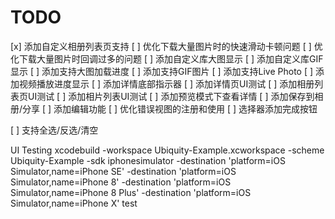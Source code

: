 #  TODO

[x] 添加自定义相册列表页支持
[ ] 优化下载大量图片时的快速滑动卡顿问题
[ ] 优化下载大量图片时回调过多的问题
[ ] 添加自定义库大图显示
[ ] 添加自定义库GIF显示
[ ] 添加支持大图加载进度
[ ] 添加支持GIF图片
[ ] 添加支持Live Photo
[ ] 添加视频播放进度显示
[ ] 添加详情底部指示器
[ ] 添加详情页UI测试
[ ] 添加相册列表页UI测试
[ ] 添加相片列表UI测试
[ ] 添加预览模式下查看详情
[ ] 添加保存到相册/分享
[ ] 添加编辑功能
[ ] 优化错误视图的注册和使用
[ ] 选择器添加完成按钮

[ ] 支持全选/反选/清空

UI Testing
xcodebuild -workspace Ubiquity-Example.xcworkspace -scheme Ubiquity-Example -sdk iphonesimulator -destination 'platform=iOS Simulator,name=iPhone SE' -destination 'platform=iOS Simulator,name=iPhone 8' -destination 'platform=iOS Simulator,name=iPhone 8 Plus' -destination 'platform=iOS Simulator,name=iPhone X' test

